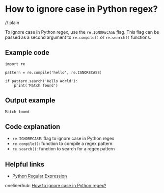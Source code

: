 # How to ignore case in Python regex?
// plain

To ignore case in Python regex, use the `re.IGNORECASE` flag. This flag can be passed as a second argument to `re.compile()` or `re.search()` functions.

## Example code

```
import re

pattern = re.compile('hello', re.IGNORECASE)

if pattern.search('Hello World'):
    print('Match found')
```

## Output example

```
Match found
```

## Code explanation

- `re.IGNORECASE`: flag to ignore case in Python regex
- `re.compile()`: function to compile a regex pattern
- `re.search()`: function to search for a regex pattern

## Helpful links
- [Python Regular Expression](https://docs.python.org/3/library/re.html)

onelinerhub: [How to ignore case in Python regex?](https://onelinerhub.com/python-regex/how-to-ignore-case-in-python-regex)
